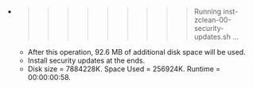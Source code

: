 * >>>>>>>>> Running inst-zclean-00-security-updates.sh ...
  * After this operation, 92.6 MB of additional disk space will be used.
  * Install security updates at the ends.
  * Disk size = 7884228K. Space Used = 256924K. Runtime = 00:00:00:58.
